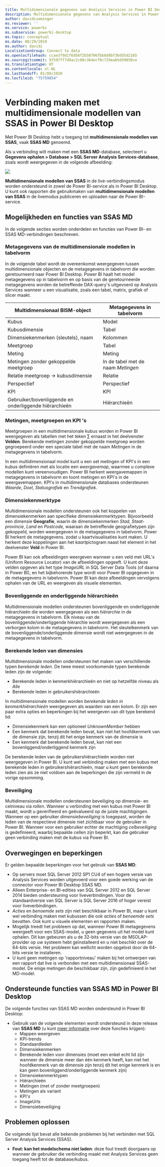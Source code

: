 ```yaml
---
title: Multidimensionale gegevens van Analysis Services in Power BI Desktop
description: Multidimensionale gegevens van Analysis Services in Power BI Desktop
author: davidiseminger
ms.reviewer: ''
ms.service: powerbi
ms.subservice: powerbi-desktop
ms.topic: conceptual
ms.date: 08/29/2019
ms.author: davidi
LocalizationGroup: Connect to data
ms.openlocfilehash: ccae3f9d1f6d56f2b58706fbb8d8bf36d55d2165
ms.sourcegitcommit: 97597ff7d9ac2c08c364ecf0c729eab5d59850ce
ms.translationtype: HT
ms.contentlocale: nl-NL
ms.lasthandoff: 01/09/2020
ms.locfileid: "75759854"
---
```

# <a name="connect-to-ssas-multidimensional-models-in-power-bi-desktop"></a>Verbinding maken met multidimensionale modellen van SSAS in Power BI Desktop
Met Power BI Desktop hebt u toegang tot **multidimensionale modellen van SSAS**, vaak **SSAS MD** genoemd.

Als u verbinding wilt maken met een **SSAS MD**-database, selecteert u **Gegevens ophalen &gt; Database &gt; SQL Server Analysis Services-database**, zoals wordt weergegeven in de volgende afbeelding:

![](media/desktop-ssas-multidimensional/ssas-multidimensional-2.png)

**Multidimensionale modellen van SSAS** in de live-verbindingsmodus worden ondersteund in zowel de Power BI-service als in Power BI Desktop. U kunt ook rapporten die gebruikmaken van **multidimensionale modellen van SSAS** in de livemodus publiceren en uploaden naar de Power BI-service.

## <a name="capabilities-and-features-of-ssas-md"></a>Mogelijkheden en functies van SSAS MD
In de volgende secties worden onderdelen en functies van Power BI- en SSAS MD-verbindingen beschreven.

### <a name="tabular-metadata-of-multidimensional-models"></a>Metagegevens van de multidimensionale modellen in tabelvorm
In de volgende tabel wordt de overeenkomst weergegeven tussen multidimensionale objecten en de metagegevens in tabelvorm die worden geretourneerd naar Power BI Desktop. Power BI haalt het model metagegevens op in tabelvorm en op basis van de geretourneerde metagegevens worden de betreffende DAX-query's uitgevoerd op Analysis Services wanneer u een visualisatie, zoals een tabel, matrix, grafiek of slicer maakt.

| Multidimensionaal BISM-object | Metagegevens in tabelvorm |
| --- | --- |
| Kubus |Model |
| Kubusdimensie |Tabel |
| Dimensiekenmerken (sleutels), naam |Kolommen |
| Meetgroep |Tabel |
| Meting |Meting |
| Metingen zonder gekoppelde meetgroep |In de tabel met de naam *Metingen* |
| Relatie meetgroep -> kubusdimensie |Relatie |
| Perspectief |Perspectief |
| KPI |KPI |
| Gebruiker/bovenliggende en onderliggende hiërarchieën |Hiërarchieën |

### <a name="measures-measure-groups-and-kpis"></a>Metingen, meetgroepen en KPI 's
Meetgroepen in een multidimensionale kubus worden in Power BI weergegeven als tabellen met het teken ∑ ernaast in het deelvenster **Velden**. Berekende metingen zonder gekoppelde meetgroep worden gegroepeerd onder een speciale tabel met de naam *Metingen* in de metagegevens in tabelvorm.

In een multidimensionaal model kunt u een set metingen of KPI's in een kubus definiëren met als locatie een *weergavemap*, waarmee u complexe modellen kunt vereenvoudigen. Power BI herkent weergavemappen in metagegevens in tabelvorm en toont metingen en KPI's in de weergavemappen. KPI's in multidimensionale databases ondersteunen *Waarde*, *Doel*, *Statusgrafiek* en *Trendgrafiek*.

### <a name="dimension-attribute-type"></a>Dimensiekenmerktype
Multidimensionale modellen ondersteunen ook het koppelen van dimensiekenmerken aan specifieke dimensiekenmerktypen. Bijvoorbeeld een dimensie **Geografie**, waarin de dimensiekenmerken *Stad*, *Staat-provincie*, *Land* en *Postcode*, waaraan de betreffende geografietypen zijn gekoppeld, worden weergegeven in de metagegevens in tabelvorm. Power BI herkent de metagegevens. zodat u kaartvisualisaties kunt maken. U herkent deze koppelingen aan het *kaart*pictogram naast het element in het deelvenster **Veld** in Power BI.

Power BI kan ook afbeeldingen weergeven wanneer u een veld met URL's (Uniform Resource Locator) van de afbeeldingen opgeeft. U kunt deze velden opgeven als het type *ImageURL* in SQL Server Data Tools (of daarna in Power BI), en het bijbehorende type wordt voor Power BI opgegeven in de metagegevens in tabelvorm. Power BI kan deze afbeeldingen vervolgens ophalen van de URL en weergeven als visuele elementen.

### <a name="parent-child-hierarchies"></a>Bovenliggende en onderliggende hiërarchieën
Multidimensionale modellen ondersteunen bovenliggende en onderliggende hiërarchieën die worden weergegeven als een *hiërarchie* in de metagegevens in tabelvorm. Elk niveau van de bovenliggende/onderliggende hiërarchie wordt weergegeven als een verborgen kolom in de metagegevens in tabelvorm. Het sleutelkenmerk van de bovenliggende/onderliggende dimensie wordt niet weergegeven in de metagegevens in tabelvorm.

### <a name="dimension-calculated-members"></a>Berekende leden van dimensies
Multidimensionale modellen ondersteunen het maken van verschillende typen *berekende leden*. De twee meest voorkomende typen berekende leden zijn de volgende:

* Berekende leden in kenmerkhiërarchieën en niet op hetzelfde niveau als *Alle*
* Berekende leden in gebruikershiërarchieën

In multidimensionale modellen worden *berekende leden in kenmerkhiërarchieën* weergegeven als waarden van een kolom. Er zijn een paar extra opties en beperkingen bij het weergeven van dit type berekend lid:

* Dimensiekenmerk kan een optioneel *UnknownMember* hebben
* Een kenmerk dat berekende leden bevat, kan niet het hoofdkenmerk van de dimensie zijn, tenzij dit het enige kenmerk van de dimensie is
* Een kenmerk dat berekende leden bevat, kan niet een bovenliggend/onderliggend kenmerk zijn

De berekende leden van de gebruikershiërarchieën worden niet weergegeven in Power BI. U kunt wel verbinding maken met een kubus met berekende leden in gebruikershiërarchieën, maar u kunt geen berekende leden zien als ze niet voldoen aan de beperkingen die zijn vermeld in de vorige opsomming.

### <a name="security"></a>Beveiliging
Multidimensionale modellen ondersteunen beveiliging op dimensie- en celniveau via *rollen*. Wanneer u verbinding met een kubus met Power BI maakt, wordt u geverifieerd en geëvalueerd op de juiste machtigingen. Wanneer op een gebruiker *dimensiebeveiliging* is toegepast, worden de leden van de respectieve dimensie niet zichtbaar voor de gebruiker in Power BI. Wanneer voor een gebruiker echter de machtiging *celbeveiliging* is gedefinieerd, waarbij bepaalde cellen zijn beperkt, kan die gebruiker geen verbinding maken met de kubus via Power BI.

## <a name="considerations-and-limitations"></a>Overwegingen en beperkingen
Er gelden bepaalde beperkingen voor het gebruik van **SSAS MD**:

* Op servers moet SQL Server 2012 SP1 CU4 of een hogere versie van Analysis Services worden uitgevoerd voor een goede werking van de connector voor Power BI Desktop SSAS MD.
* Alleen Enterprise- en BI-edities van SQL Server 2012 en SQL Server 2014 bieden ondersteuning voor liveverbindingen. Voor de standaardversie van SQL Server is SQL Server 2016 of hoger vereist voor liveverbindingen.
* *Acties* en *benoemde sets* zijn niet beschikbaar in Power BI, maar u kunt wel verbinding maken met kubussen die ook *acties* of *benoemde sets* bevatten. Ook kunt u visuele elementen en rapporten maken.
* Mogelijk treedt het probleem op dat, wanneer Power BI metagegevens weergeeft voor een SSAS-model, u geen gegevens uit het model kunt ophalen. Dit kan gebeuren als u de 32-bits versie van de MSOLAP-provider op uw systeem hebt geïnstalleerd en u niet beschikt over de 64-bits versie. Het probleem kan wellicht worden opgelost door de 64-bits versie te installeren.
* U kunt geen metingen op 'rapportniveau' maken bij het ontwerpen van een rapport dat live is verbonden met een multidimensionaal SSAS-model. De enige metingen die beschikbaar zijn, zijn gedefinieerd in het MD-model.

## <a name="supported-features-of-ssas-md-in-power-bi-desktop"></a>Ondersteunde functies van SSAS MD in Power BI Desktop
De volgende functies van SSAS MD worden ondersteund in Power BI Desktop:

* Gebruik van de volgende elementen wordt ondersteund in deze release van **SSAS MD** (u kunt [meer informatie](https://docs.microsoft.com/sql/analysis-services/multidimensional-models/understanding-power-view-for-multidimensional-models?view=sql-server-2014) over deze functies krijgen):
  * Mappen weergeven
  * KPI-trends
  * Standaardleden
  * Dimensiekenmerken
  * Berekende leden voor dimensies (moet een enkel echt lid zijn wanneer de dimensie meer dan één kenmerk heeft, kan niet het hoofdkenmerk van de dimensie zijn tenzij dit het enige kenmerk is en kan geen bovenliggend/onderliggende kenmerk zijn)
  * Dimensiekenmerktypen
  * Hiërarchieën
  * Metingen (met of zonder meetgroepen)
  * Metingen als variant
  * KPI's
  * ImageUrls
  * Dimensiebeveiliging

## <a name="troubleshooting"></a>Problemen oplossen 
De volgende lijst bevat alle bekende problemen bij het verbinden met SQL Server Analysis Services (SSAS). 

* **Fout: kan het modelschema niet laden**: deze fout treedt doorgaans op wanneer de gebruiker die verbinding maakt met Analysis Services geen toegang heeft tot de database/kubus.
